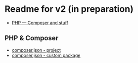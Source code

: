 # Readme for v2 (in preparation)

* [PHP — Composer and stuff](#php--composer)

## PHP & Composer

* [composer.json - project](https://github.com/adamkiss/Frankensmith/blob/master/docs/composer-json.md)
* [composer.json - custom package](https://github.com/adamkiss/Frankensmith/blob/master/docs/composer-package-json.md)

